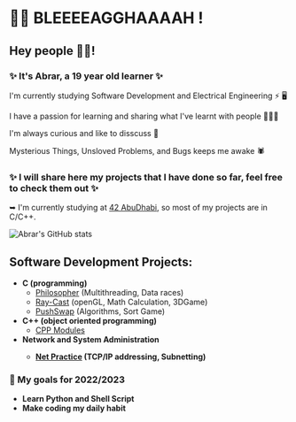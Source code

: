 
# 🧟‍♀️ BLEEEEAGGHAAAAH !
## Hey people ✌🏼!
### ✨ It's Abrar, a 19 year old learner ✨

I'm currently studying Software Development and Electrical Engineering ⚡️ 🖥

I have a passion for learning and sharing what I've learnt with people 👩🏻‍💻

I'm always curious and like to disscuss 🔎

Mysterious Things, Unsloved Problems, and Bugs keeps me awake 🕷

### ✨ I will share here my projects that I have done so far, feel free to check them out ✨

➥ I'm currently studying at [42 AbuDhabi](https://42abudhabi.ae/), so most of my projects are in C/C++.

![Abrar's GitHub stats](https://github-readme-stats.vercel.app/api?username=Saxsori&count_private=true&theme=tokyonight&show_icons=true&hide=issues&show_owner=true)

## Software Development Projects:
- <b>C (programming)</b>
  - [Philosopher](https://github.com/Saxsori/Philosopher) (Multithreading, Data races)
  - [Ray-Cast](https://github.com/Saxsori/ray-cast) (openGL, Math Calculation, 3DGame)
  - [PushSwap](https://github.com/Saxsori/Push_Swap) (Algorithms, Sort Game)
- <b>C++ (object oriented programming)</b>
  - [CPP Modules](https://github.com/Saxsori/CPP_Modules)
- <b>Network and System Administration
  - [Net Practice](https://github.com/Saxsori/Net_Practice) (TCP/IP addressing, Subnetting)

### 🎯 My goals for 2022/2023 
- Learn Python and Shell Script
- Make coding my daily habit
